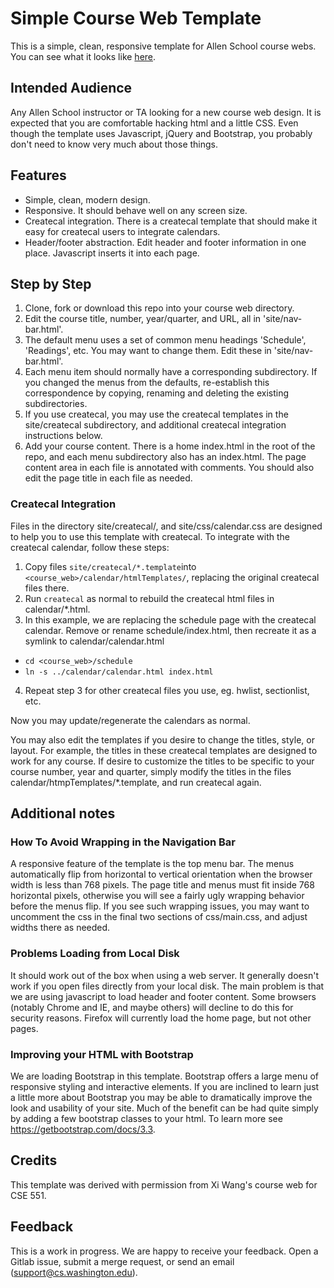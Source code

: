 # Simple Course Web Template

This is a simple, clean, responsive template for Allen School course webs.  
You can see what it looks like [here](http://courses.cs.washington.edu/simple-courseweb-template).

## Intended Audience

Any Allen School instructor or TA looking for a new course web design.  It is expected that you are comfortable hacking html and a little CSS.  Even though the template uses Javascript, jQuery and Bootstrap, you probably don't need to know very much about those things.

## Features

* Simple, clean, modern design.
* Responsive.  It should behave well on any screen size.
* Createcal integration.  There is a createcal template that should make it easy for createcal users to integrate calendars.
* Header/footer abstraction. Edit header and footer information in one place.  Javascript inserts it into each page.

## Step by Step

1. Clone, fork or download this repo into your course web directory.
2. Edit the course title, number, year/quarter, and URL, all in 'site/nav-bar.html'.  
3. The default menu uses a set of common menu headings 'Schedule', 'Readings', etc.  You may want to change them.  Edit these in 'site/nav-bar.html'.
4. Each menu item should normally have a corresponding subdirectory. If you changed the menus from the defaults, re-establish this correspondence by copying, renaming and deleting the existing subdirectories.
5. If you use createcal, you may use the createcal templates in the site/createcal subdirectory, and additional createcal integration instructions below.
6. Add your course content.  There is a home index.html in the root of the repo, and each menu subdirectory also has an index.html. The page content area in each file is annotated with comments.  You should also edit the page title in each file as needed.

### Createcal Integration

Files in the directory site/createcal/, and site/css/calendar.css are designed to help you to use this template with createcal.  To integrate with the createcal calendar, follow these steps:

1. Copy files `site/createcal/*.template`into `<course_web>/calendar/htmlTemplates/`, replacing the original createcal files there.
2. Run `createcal` as normal to rebuild the createcal html files in calendar/*.html.
3. In this example, we are replacing the schedule page with the createcal calendar.  Remove or rename schedule/index.html, then recreate it as a symlink to calendar/calendar.html
  * `cd <course_web>/schedule`
  * `ln -s ../calendar/calendar.html index.html`
4. Repeat step 3 for other createcal files you use, eg. hwlist, sectionlist, etc.

Now you may update/regenerate the calendars as normal.

You may also edit the templates if you desire to change the titles, style, or layout.  For example, the titles in these createcal templates are designed to work for any course.  If desire to customize the titles to be specific to your course number, year and quarter, simply modify the titles in the files calendar/htmpTemplates/*.template, and run createcal again.

## Additional notes

### How To Avoid Wrapping in the Navigation Bar
A responsive feature of the template is the top menu bar.  The menus automatically flip from horizontal to vertical orientation when the browser width is less than 768 pixels.  The page title and menus must fit inside 768 horizontal pixels, otherwise you will see a fairly ugly wrapping behavior before the menus flip.  If you see such wrapping issues, you may want to uncomment the css in the final two sections of css/main.css, and adjust widths there as needed.

### Problems Loading from Local Disk
It should work out of the box when using a web server.  It generally doesn't work if you open files directly from your local disk.  The main problem is that we are using javascript to load header and footer content.  Some browsers (notably Chrome and IE, and maybe others) will decline to do this for security reasons.  Firefox will currently load the home page, but not other pages.

### Improving your HTML with Bootstrap
We are loading Bootstrap in this template.  Bootstrap offers a large menu of responsive styling and interactive elements.  If you are inclined to learn just a little more about Bootstrap you may be able to dramatically improve the look and usability of your site.  Much of the benefit can be had quite simply by adding a few bootstrap classes to your html.  To learn more see https://getbootstrap.com/docs/3.3.

## Credits

This template was derived with permission from Xi Wang's course web for CSE 551.

## Feedback

This is a work in progress.  We are happy to receive your feedback.  Open a Gitlab issue, submit a merge request, or send an email (support@cs.washington.edu).